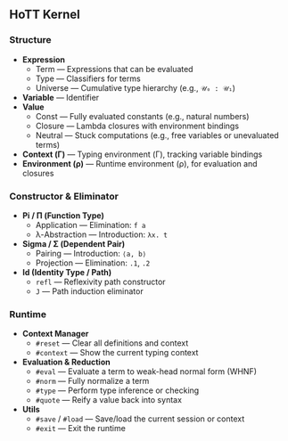## HoTT Kernel

### Structure

- **Expression**
	- Term — Expressions that can be evaluated
	- Type — Classifiers for terms
	- Universe — Cumulative type hierarchy (e.g., `𝒰₀ : 𝒰₁`)
- **Variable** — Identifier
- **Value**
	- Const — Fully evaluated constants (e.g., natural numbers)
	- Closure — Lambda closures with environment bindings
	- Neutral — Stuck computations (e.g., free variables or unevaluated terms)
- **Context (Γ)** — Typing environment (Γ), tracking variable bindings
- **Environment (ρ)** — Runtime environment (ρ), for evaluation and closures

### Constructor & Eliminator

- **Pi / Π (Function Type)**
	- Application — Elimination: `f a`
	- λ-Abstraction — Introduction: `λx. t`
- **Sigma / Σ (Dependent Pair)**
	- Pairing — Introduction: `⟨a, b⟩`
	- Projection — Elimination: `.1`, `.2`
- **Id (Identity Type / Path)**
	- `refl` — Reflexivity path constructor
	- `J` — Path induction eliminator

### Runtime

- **Context Manager**
	- `#reset` — Clear all definitions and context
	- `#context` — Show the current typing context
- **Evaluation & Reduction**
	- `#eval` — Evaluate a term to weak-head normal form (WHNF)
	- `#norm` — Fully normalize a term
	- `#type` — Perform type inference or checking
	- `#quote` — Reify a value back into syntax
- **Utils**
	- `#save` / `#load` — Save/load the current session or context
	- `#exit` — Exit the runtime
